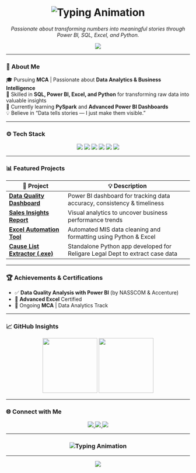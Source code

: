 <!-- ⚡ Professional & Modern GitHub Profile for Sushant Jha -->
<!-- ✨ Professional Animated Header for Sushant Jha -->

<h1 align="center">
  <img src="https://readme-typing-svg.demolab.com?font=Fira+Code&weight=600&size=32&pause=1000&color=00FF99&center=true&vCenter=true&width=500&lines= Hey%2C+my+name+is+Sushant." alt="Typing Animation" />
</h1>


<p align="center">
  <i>Passionate about transforming numbers into meaningful stories through Power BI, SQL, Excel, and Python.</i>
</p>

<p align="center">
  <img src="https://capsule-render.vercel.app/api?type=rect&color=00FF99&height=3&section=header"/>
</p>



---

### 🧭 About Me

🎓 Pursuing **MCA** | Passionate about **Data Analytics & Business Intelligence**  
💼 Skilled in **SQL, Power BI, Excel, and Python** for transforming raw data into valuable insights  
🚀 Currently learning **PySpark** and **Advanced Power BI Dashboards**  
💡 Believe in “Data tells stories — I just make them visible.”  

---

### ⚙️ Tech Stack

<p align="center">
  <img src="https://img.shields.io/badge/SQL-%2300758F.svg?style=for-the-badge&logo=databricks&logoColor=white"/>
  <img src="https://img.shields.io/badge/Power%20BI-F2C811?style=for-the-badge&logo=powerbi&logoColor=black"/>
  <img src="https://img.shields.io/badge/Python-3776AB?style=for-the-badge&logo=python&logoColor=white"/>
  <img src="https://img.shields.io/badge/Excel-217346?style=for-the-badge&logo=microsoft-excel&logoColor=white"/>
  <img src="https://img.shields.io/badge/Pandas-150458?style=for-the-badge&logo=pandas&logoColor=white"/>
  <img src="https://img.shields.io/badge/Power%20Query-4479A1?style=for-the-badge&logo=microsoft&logoColor=white"/>
</p>

---

### 📊 Featured Projects

| 🚀 Project | 💡 Description |
|-------------|----------------|
| [**Data Quality Dashboard**](#) | Power BI dashboard for tracking data accuracy, consistency & timeliness |
| [**Sales Insights Report**](#) | Visual analytics to uncover business performance trends |
| [**Excel Automation Tool**](#) | Automated MIS data cleaning and formatting using Python & Excel |
| [**Cause List Extractor (.exe)**](#) | Standalone Python app developed for Religare Legal Dept to extract case data |

---

### 🏆 Achievements & Certifications

- ✅ **Data Quality Analysis with Power BI** (by NASSCOM & Accenture)  
- 📜 **Advanced Excel** Certified  
- 🎯 Ongoing **MCA** | Data Analytics Track  

---

### 📈 GitHub Insights

<p align="center">
  <img src="https://github-readme-stats.vercel.app/api?username=thenameissushant&show_icons=true&theme=react&hide_border=true&bg_color=0D1117&title_color=00FF99&icon_color=00FF99" height="150" />
  <img src="https://github-readme-streak-stats.herokuapp.com?user=thenameissushant&theme=react&hide_border=true&background=0D1117&ring=00FF99&fire=00FF99&currStreakLabel=00FF99" height="150" />
</p>

---

### 🌐 Connect with Me

<p align="center">
  <a href="https://www.linkedin.com/in/thenameissushant" target="_blank">
    <img src="https://img.shields.io/badge/LinkedIn-0A66C2?style=for-the-badge&logo=linkedin&logoColor=white" />
  </a>
  <a href="mailto:thenameissushant@gmail.com">
    <img src="https://img.shields.io/badge/Email-D14836?style=for-the-badge&logo=gmail&logoColor=white" />
  </a>
  <a href="https://github.com/thenameissushant">
    <img src="https://img.shields.io/badge/GitHub-181717?style=for-the-badge&logo=github&logoColor=white" />
  </a>
</p>

---

<h3 align="center">
  <img src="https://readme-typing-svg.demolab.com?font=Fira+Code&size=22&pause=2000&color=00FF99&center=true&vCenter=true&width=600&lines=Turning+Data+into+Insights+📊;Crafting+Stories+from+Numbers+💡;Driven+by+Curiosity+and+Logic+⚙️" alt="Typing Animation" />
</h3>

---

<p align="center">
  <img src="https://capsule-render.vercel.app/api?type=waving&color=00FF99&height=100&section=footer"/>
</p>
